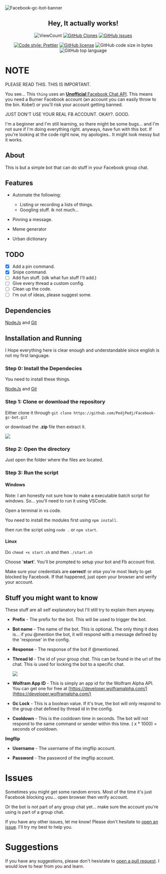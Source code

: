 <img alt="Facebook-gc-bot-banner" src="https://i.imgur.com/l25Mekd.png">

<h2 align="center"> Hey, It actually works! </h1>

<p align="center">
    <img alt="ViewCount" src="https://views.whatilearened.today/views/github/PedjPedj/Facebook-gc-bot-badge.svg">
    <a href="https://github.com/PedjPedj/Facebook-gc-bot"><img alt="GitHub Clones" src="https://img.shields.io/badge/dynamic/json?color=success&label=Clone&query=count&url=https://github.com/PedjPedj/Facebook-gc-bot/blob/main/clone.json?raw=True&logo=github"></a>
    <a href="https://github.com/PedjPedj/Facebook-gc-bot/issues"><img alt="GitHub issues" src="https://img.shields.io/github/issues/PedjPedj/Facebook-gc-bot"></a> 
</p>
<p align="center">
    <a href="https://github.com/prettier/prettier"><img alt="Code style: Prettier" src="https://img.shields.io/badge/code_style-prettier-ff69b4.svg?style=for-the-badge"></a>
    <a href="https://github.com/PedjPedj/Facebook-gc-bot/blob/main/LICENSE"><img alt="GitHub license" src="https://img.shields.io/github/license/PedjPedj/Facebook-gc-bot?style=for-the-badge"></a>
    <img alt="GitHub code size in bytes" src="https://img.shields.io/github/languages/code-size/pedjpedj/Facebook-gc-bot?style=for-the-badge">
    <img alt="GitHub top language" src="https://img.shields.io/github/languages/top/pedjpedj/Facebook-gc-bot?style=for-the-badge">
</p>

# NOTE

PLEASE READ THIS. THIS IS IMPORTANT.

You see... This `thing` uses an [**Unofficial** Facebook Chat API](https://github.com/Schmavery/facebook-chat-api). This means you need a Burner Facebook account (an account you can easily throw to the bin. Kobe!) or you'll risk your account getting banned.

JUST DON'T USE YOUR REAL FB ACCOUNT. OKAY?. GOOD.

I'm a beginner and I'm still learning, so there might be some bugs... and I'm not sure if I'm doing everything right. anyways, have fun with this bot. If you're looking at the code right now, my apologies.. It might look messy but it works.

## About

This is but a simple bot that can do stuff in your Facebook group chat.

## Features

-   Automate the following:

    -   Listing or recording a lists of things.
    -   Googling stuff. ik not much...

-   Pinning a message.
-   Meme generator
-   Urban dictionary

## TODO

-   [x] Add a pin command.
-   [x] Snipe command.
-   [ ] Add fun stuff. (idk what fun stuff I'll add.)
-   [ ] Give every thread a custom config.
-   [ ] Clean up the code.
-   [ ] I'm out of ideas, please suggest some.

## Dependencies

[NodeJs](https://nodejs.org/en/download/) and [Git](https://git-scm.com/downloads)

## Installation and Running

I Hope everything here is clear enough and understandable since english is not my first language.

### Step 0: Install the Dependecies

You need to install these things.

[NodeJs](https://nodejs.org/en/download/) and [Git](https://git-scm.com/downloads)

### Step 1: Clone or download the repository

Either clone it through `git clone https://github.com/PedjPedj/Facebook-gc-bot.git`

or download the **.zip** file then extract it.

<img src="https://i.imgur.com/lSZWsbG.png">

### Step 2: Open the directory

Just open the folder where the files are located.

### Step 3: Run the script

#### Windows

Note: I am honestly not sure how to make a executable batch script for windows. So... you'll need to run it using VSCode.

Open a terminal in vs code.

You need to install the modules first using `npm install`.

then run the script using `node .` or `npm start`.

#### Linux

Do `chmod +x start.sh` and then `./start.sh`

Choose '**start**'.
You'll be prompted to setup your bot and Fb account first.

Make sure your credentials are **correct**! or else you're most likely to get blocked by Facebook.
If that happened, just open your browser and verify your account.

## Stuff you might want to know

These stuff are all self explanatory but I'll still try to explain them anyway.

-   **Prefix** - The prefix for the bot. This will be used to trigger the bot.

-   **Bot name** - The name of the bot. This is optional. The only thing it does is... if you @mention the bot, it will respond with a message defined by the 'response' in the config.

-   **Response** - The response of the bot if @mentioned.

-   **Thread Id** - The id of your group chat. This can be found in the url of the chat. This is used for locking the bot to a specific chat.

    <img src="https://i.imgur.com/BoPppJW.png">
    <br>

-   **Wolfram App ID** - This is simply an app id for the Wolfram Alpha API. You can get one for free at [https://developer.wolframalpha.com/](https://developer.wolframalpha.com/)

-   **Gc Lock** - This is a boolean value. If it's true, the bot will only respond to the group chat defined by thread id in the config.

-   **Cooldown** - This is the cooldown time in seconds. The bot will not respond to the same command or sender within this time. ( x \* 1000) = seconds of cooldown.

**Imgflip**

-   **Username** - The username of the imgflip account.

-   **Password** - The password of the imgflip account.

# Issues

Sometimes you might get some random errors. Most of the time it's just Facebook blocking you...
open browser then verify account.

Or the bot is not part of any group chat yet... make sure the account you're using is part of a group chat.

If you have any other issues, let me know! Please don't hesitate to [open an issue](https://github.com/PedjPedj/Facebook-gc-bot/issues). I'll try my best to help you.

# Suggestions

If you have any suggestions, please don't hesistate to [open a pull request](https://github.com/PedjPedj/Facebook-gc-bot/pulls). I would love to hear from you and learn.
